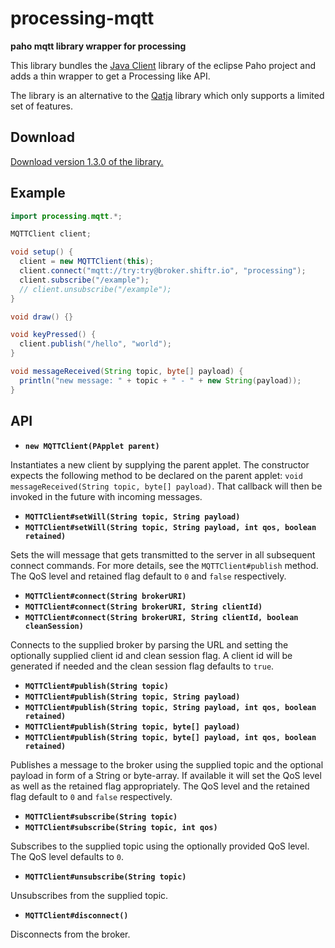 # processing-mqtt

**paho mqtt library wrapper for processing**

This library bundles the [Java Client](https://eclipse.org/paho/clients/java/) library of the eclipse Paho project and adds a thin wrapper to get a Processing like API.

The library is an alternative to the [Qatja](https://github.com/Qatja/processing) library which only supports a limited set of features.

## Download

[Download version 1.3.0 of the library.](https://github.com/256dpi/processing-mqtt/releases/download/v1.3.0/mqtt.zip)

## Example

```java
import processing.mqtt.*;

MQTTClient client;

void setup() {
  client = new MQTTClient(this);
  client.connect("mqtt://try:try@broker.shiftr.io", "processing");
  client.subscribe("/example");
  // client.unsubscribe("/example");
}

void draw() {}

void keyPressed() {
  client.publish("/hello", "world");
}

void messageReceived(String topic, byte[] payload) {
  println("new message: " + topic + " - " + new String(payload));
}
```

## API

- **`new MQTTClient(PApplet parent)`**

Instantiates a new client by supplying the parent applet. The constructor expects the following method to be declared on the parent applet: `void messageReceived(String topic, byte[] payload)`. That callback will then be invoked in the future with incoming messages.

- **`MQTTClient#setWill(String topic, String payload)`**
- **`MQTTClient#setWill(String topic, String payload, int qos, boolean retained)`**

Sets the will message that gets transmitted to the server in all subsequent connect commands. For more details, see the `MQTTClient#publish` method. The QoS level and retained flag default to `0` and `false` respectively.

- **`MQTTClient#connect(String brokerURI)`**
- **`MQTTClient#connect(String brokerURI, String clientId)`**
- **`MQTTClient#connect(String brokerURI, String clientId, boolean cleanSession)`**

Connects to the supplied broker by parsing the URL and setting the optionally supplied client id and clean session flag. A client id will be generated if needed and the clean session flag defaults to `true`.

- **`MQTTClient#publish(String topic)`**
- **`MQTTClient#publish(String topic, String payload)`**
- **`MQTTClient#publish(String topic, String payload, int qos, boolean retained)`**
- **`MQTTClient#publish(String topic, byte[] payload)`**
- **`MQTTClient#publish(String topic, byte[] payload, int qos, boolean retained)`**

Publishes a message to the broker using the supplied topic and the optional payload in form of a String or byte-array. If available it will set the QoS level as well as the retained flag appropriately. The QoS level and the retained flag default to `0` and `false` respectively.

- **`MQTTClient#subscribe(String topic)`**
- **`MQTTClient#subscribe(String topic, int qos)`**

Subscribes to the supplied topic using the optionally provided QoS level. The QoS level defaults to `0`.

- **`MQTTClient#unsubscribe(String topic)`**

Unsubscribes from the supplied topic.

- **`MQTTClient#disconnect()`**

Disconnects from the broker.
